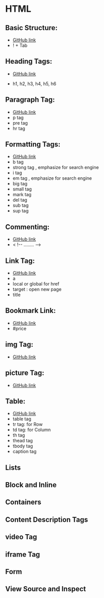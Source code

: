 # HTML

## Basic Structure:

- [GitHub link](/Learn_HTML/index.html)
- ! + Tab

## Heading Tags:

- [GitHub link](/Learn_HTML/heading.html)

- h1, h2, h3, h4, h5, h6

## Paragraph Tag:

- [GitHub link](/Learn_HTML/paragraph.html)
- p tag
- pre tag
- hr tag

## Formatting Tags:

- [GitHub link](/Learn_HTML/formatting.html)
- b tag
- strong tag , emphasize for search engine
- i tag
- em tag , emphasize for search engine
- big tag
- small tag
- mark tag
- del tag
- sub tag
- sup tag

## Commenting:

- [GitHub link](/Learn_HTML/commenting.html)
- < !-- ........ -->

## Link Tag:

- [GitHub link](/Learn_HTML/link.html)
- a
- local or global for href
- target : open new page
- title

## Bookmark Link:

- [GitHub link](/Learn_HTML/link_bookmark.html)
- #price

## img Tag:

- [GitHub link](/Learn_HTML/img.html)

## picture Tag:

- [GitHub link](/Learn_HTML/picture.html)

## Table:

- [GitHub link](/Learn_HTML/table.html)
- table tag
- tr tag: for Row
- td tag: for Column
- th tag
- thead tag
- tbody tag
- caption tag

## Lists

## Block and Inline

## Containers

## Content Description Tags

## video Tag

## iframe Tag

## Form

## View Source and Inspect
